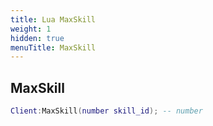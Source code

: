 ```yaml
---
title: Lua MaxSkill
weight: 1
hidden: true
menuTitle: MaxSkill
---
```

## MaxSkill
```lua
Client:MaxSkill(number skill_id); -- number
```